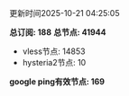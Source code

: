 更新时间2025-10-21 04:25:05

**总订阅: 188**
**总节点: 41944**
- vless节点: 14853
- hysteria2节点: 10

**google ping有效节点: 169**
